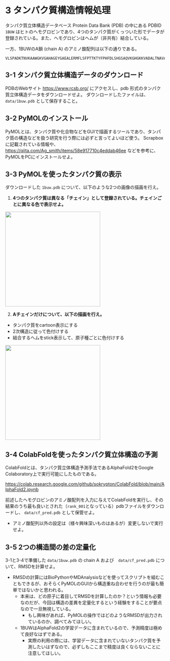 # 3 タンパク質構造情報処理

タンパク質立体構造データベース Protein Data Bank (PDB) の中にある PDBID `1BUW` はヒトのヘモグロビンであり、4つのタンパク質がくっついた形でデータが登録されている。また、ヘモグロビンはヘムが（非共有）結合している。

一方、1BUWのA鎖 (chain A) のアミノ酸配列は以下の通りである。
```
VLSPADKTNVKAAWGKVGAHAGEYGAEALERMFLSFPTTKTYFPHFDLSHGSAQVKGHGKKVADALTNAVAHVDDMPNALSALSDLHAHKLRVDPVNFKLLSHCLLVTLAAHLPAEFTPAVHASLDKFLASVSTVLTSKYR
```

## 3-1 タンパク質立体構造データのダウンロード

PDBのWebサイト https://www.rcsb.org/ にアクセスし、pdb 形式のタンパク質立体構造データをダウンロードせよ。
ダウンロードしたファイルは、 `data/1buw.pdb` として保存すること。

## 3-2 PyMOLのインストール
PyMOLとは、タンパク質や化合物などをGUIで描画するツールであり、タンパク質の構造などを扱う研究を行う際には必ずと言ってよいほど使う。
Scrapboxに記載されている情報や、 https://qiita.com/Ag_smith/items/58e917710c4eddab46ee などを参考に、PyMOLをPCにインストールせよ。

## 3-3 PyMOLを使ったタンパク質の表示

ダウンロードした `1buw.pdb` について、以下のような2つの画像の描画を行え。

1. **4つのタンパク質は異なる「チェイン」として登録されている。チェインごとに異なる色で表示せよ。**

<img src="https://user-images.githubusercontent.com/6902135/229275018-ebd4d3d9-3972-486c-a8df-065f4c129da0.png" style="width:300px">

2. **Aチェインだけについて、以下の描画を行え。**
  - タンパク質をcartoon表示にする
  - 2次構造に従って色付けする
  - 結合するヘムをstick表示して、原子種ごとに色付けする

<img src="https://user-images.githubusercontent.com/6902135/229275151-7c6fe2d5-b3ec-494c-a007-ca291ab3f878.png" style="width:300px">

## 3-4 ColabFoldを使ったタンパク質立体構造の予測

ColabFoldとは、タンパク質立体構造予測手法であるAlphaFold2をGoogle Colaboratory上で実行可能にしたものである。

https://colab.research.google.com/github/sokrypton/ColabFold/blob/main/AlphaFold2.ipynb

前述したヘモグロビンのアミノ酸配列を入力に与えてColabFoldを実行し、その結果のうち最も良いとされた（`rank_001`となっている）pdbファイルをダウンロードし、 `data/cf_pred.pdb` として保管せよ。
- アミノ酸配列以外の設定は（様々興味深いものはあるが）変更しないで実行せよ。

## 3-5 2つの構造間の差の定量化

3-1と3-4で準備した `data/1buw.pdb` の chain A および　`data/cf_pred.pdb` について、RMSDを計算せよ。
- RMSDの計算にはBioPythonやMDAnalysisなどを使ってスクリプトを組むこともできるが、おそらくPyMOLのGUIから構造重ね合わせを行うのが最も簡単ではないかと思われる。
  - 本来は、どの原子に着目してRMSDを計算したのか？という情報も必要なのだが、今回は構造の差異を定量化するという経験をすることが要点なので一旦無視している。
    - もし興味があれば、PyMOLの操作ではどのようなRMSDが出力されているのか、調べてみてほしい。
  - 1BUWはAlphaFold2の学習データに含まれているので、予測精度は極めて良好なはずである。
    - 実際の利用の際には、学習データに含まれていないタンパク質を予測したいはずなので、必ずしもここまで精度は良くならないことに注意してほしい。